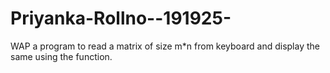 # Priyanka-Rollno--191925-
WAP a program to read a matrix of size m*n from keyboard and display the same using the function.
